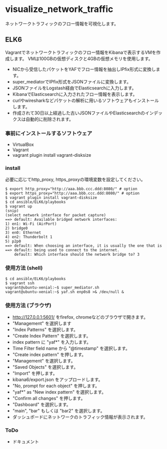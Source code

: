 # visualize_network_traffic
ネットワークトラフィックのフロー情報を可視化します。

## ELK6
Vagrantでネットワークトラフィックのフロー情報をKibanaで表示するVMを作成します。
VMは100GBの仮想ディスクと4GBの仮想メモリを使用します。
* NICから受信したパケットをYAFでフロー情報を抽出しIPfix形式に変換します。
* super_mediatorでIPfix形式をJSONファイルに変換します。
* JSONファイルをLogstash経由でElasticsearchに入力します。
* KibanaでElasticsearchに入力されたフロー情報を表示します。
* curlやwiresharkなどパケットの解析に用いるソフトウェアもインストールします。
* 作成されて30日以上経過した古いJSONファイルやElasticsearchのインデックスは自動的に削除されます。
### 事前にインストールするソフトウェア
* VirtualBox
* Vagrant
* vagrant plugin install vagrant-disksize

### install
必要に応じてhttp_proxy, https_proxyの環境変数を設定してください。

    $ export http_proxy="http://aaa.bbb.ccc.ddd:8080/" # option
    $ export https_proxy="http://aaa.bbb.ccc.ddd:8080/" # option
    $ vagrant plugin install vagrant-disksize
    $ cd ansible/ELK6/playbooks
    $ vagrant up
    (snip)
    (select network interface for packet capture)
    ==> default: Available bridged network interfaces:
    1) en1: Wi-Fi (AirPort)
    2) bridge0
    3) en0: Ethernet
    4) en2: Thunderbolt 1
    5) p2p0
    ==> default: When choosing an interface, it is usually the one that is
    ==> default: being used to connect to the internet.
        default: Which interface should the network bridge to? 3

### 使用方法 (shell)
    $ cd ansible/ELK6/playbooks
    $ vagrant ssh
    vagrant@ubuntu-xenial:~$ super_mediator.sh
    vagrant@ubuntu-xenial:~$ yaf.sh enp0s8 >& /dev/null &

### 使用方法 (ブラウザ)
- http://127.0.0.1:5601/ をfirefox, chromeなどのブラウザで開きます。
- "Management" を選択します
- "Index Patterns" を選択します。
- "Create Index Pattern" を選択します。
- index pattern に "yaf*" を入力します。
- Time Filter field name から "@timestamp" を選択します。
- "Create index pattern" を押します。
- "Management" を選択します。
- "Saved Objects" を選択します。
- "Import" を押します。
- kibana6/export.json をアップロードします。
- "No, prompt for each object" を押します。
- "yaf*" as "New index pattern" を選択します。
- "Confirm all changes" を押します。
- "Dashboard" を選択します。
- "main", "bar" もしくは "bar2" を選択します。
- ダッシュボードにネットワークのトラフィック情報が表示されます。

### ToDo
- ドキュメント
